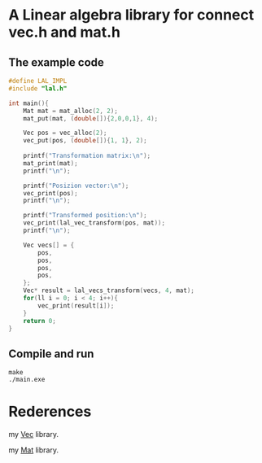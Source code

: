 # A Linear algebra library for connect vec.h and mat.h

## The example code
```C
#define LAL_IMPL
#include "lal.h"

int main(){
    Mat mat = mat_alloc(2, 2);
    mat_put(mat, (double[]){2,0,0,1}, 4);

    Vec pos = vec_alloc(2);
    vec_put(pos, (double[]){1, 1}, 2);
    
    printf("Transformation matrix:\n");
    mat_print(mat); 
    printf("\n");

    printf("Posizion vector:\n");
    vec_print(pos);
    printf("\n");

    printf("Transformed position:\n");
    vec_print(lal_vec_transform(pos, mat));
    printf("\n");

    Vec vecs[] = {
        pos,
        pos,
        pos,
        pos,
    };
    Vec* result = lal_vecs_transform(vecs, 4, mat);
    for(ll i = 0; i < 4; i++){
        vec_print(result[i]);
    }
    return 0;
}
```

## Compile and run
```console
make
./main.exe
```

# Rederences
my [Vec](https://github.com/domonkosgyomorey/Vec/) library.

my [Mat](https://github.com/domonkosgyomorey/Mat/) library.
